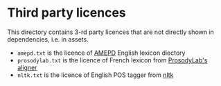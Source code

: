 # Third party licences

This directory contains 3-rd party licences that are not directly shown in dependencies, i.e. in assets.

- `amepd.txt` is the licence of [AMEPD](https://github.com/rhdunn/amepd) English lexicon diectory
- `prosodylab.txt` is the licence of French lexicon from [ProsodyLab's aligner](https://github.com/prosodylab/Prosodylab-Aligner)
- `nltk.txt` is the licence of English POS tagger from [nltk](https://www.nltk.org/)